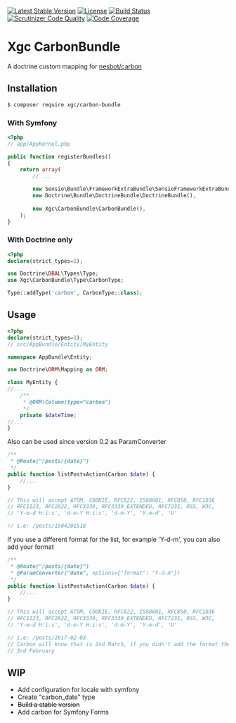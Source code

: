 [![Latest Stable Version](https://poser.pugx.org/xgc/carbon-bundle/v/stable)](https://packagist.org/packages/xgc/carbon-bundle)
[![License](https://poser.pugx.org/xgc/carbon-bundle/license)](https://packagist.org/packages/xgc/carbon-bundle)
[![Build Status](https://travis-ci.org/xgc1986/carbon-bundle.svg?branch=master)](https://travis-ci.org/xgc1986/carbon-bundle)
[![Scrutinizer Code Quality](https://scrutinizer-ci.com/g/xgc1986/carbon-bundle/badges/quality-score.png?b=master)](https://scrutinizer-ci.com/g/xgc1986/carbon-bundle/?branch=master)
[![Code Coverage](https://scrutinizer-ci.com/g/xgc1986/carbon-bundle/badges/coverage.png?b=master)](https://scrutinizer-ci.com/g/xgc1986/carbon-bundle/?branch=master)

# Xgc CarbonBundle

A doctrine custom mapping for <a href='https://github.com/briannesbitt/Carbon' target='_blank'>nesbot/carbon</a>

## Installation

```bash
$ composer require xgc/carbon-bundle
```

### With Symfony

```php
<?php
// app/AppKernel.php

public function registerBundles()
{
    return array(
        // ...

        new Sensio\Bundle\FrameworkExtraBundle\SensioFrameworkExtraBundle(),
        new Doctrine\Bundle\DoctrineBundle\DoctrineBundle(),
        
        new Xgc\CarbonBundle\CarbonBundle(),
    );
}
```

### With Doctrine only

```php
<?php
declare(strict_types=1);

use Doctrine\DBAL\Types\Type;
use Xgc\CarbonBundle\Type\CarbonType;

Type::addType('carbon', CarbonType::class);

```


## Usage

```php
<?php
declare(strict_types=1);
// src/AppBundle/Entity/MyEntity

namespace AppBundle\Entity;

use Doctrine\ORM\Mapping as ORM;

class MyEntity {
//...
    /**
     * @ORM\Column(type="carbon") 
     */
    private $dateTime;
//...
}
```

Also can be used since version 0.2 as ParamConverter

```php
/**
 * @Route("/posts/{date}")
 */
public function listPostsAction(Carbon $date) {
    //...
}

// This will accept ATOM, COOKIE, RFC822, ISO8601, RFC850, RFC1036
// RFC1123, RFC2822, RFC3339, RFC3339_EXTENDED, RFC7231, RSS, W3C, 
// 'Y-m-d H:i:s', 'd-m-Y H:i:s', 'd-m-Y', 'Y-m-d', 'U'

// i.e: /posts/1504201518
```

If you use a different format for the list, for example 'Y-d-m', you can also add your format

```php
/**
 * @Route("/posts/{date}")
 * @ParamConverter("date", options={"format": "Y-d-m"})
 */
public function listPostsAction(Carbon $date) {
    //...
}

// This will accept ATOM, COOKIE, RFC822, ISO8601, RFC850, RFC1036
// RFC1123, RFC2822, RFC3339, RFC3339_EXTENDED, RFC7231, RSS, W3C, 
// 'Y-m-d H:i:s', 'd-m-Y H:i:s', 'd-m-Y', 'Y-m-d', 'U'

// i.e: /posts/2017-02-03
// Carbon will know that is 2nd March, if you didn't add the format then it would be
// 3rd February
```


## WIP

* Add configuration for locale with symfony
* Create "carbon_date" type
* ~~Build a stable version~~
* Add carbon for Symfony Forms
